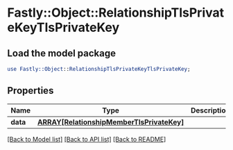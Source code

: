 # Fastly::Object::RelationshipTlsPrivateKeyTlsPrivateKey

## Load the model package
```perl
use Fastly::Object::RelationshipTlsPrivateKeyTlsPrivateKey;
```

## Properties
Name | Type | Description | Notes
------------ | ------------- | ------------- | -------------
**data** | [**ARRAY[RelationshipMemberTlsPrivateKey]**](RelationshipMemberTlsPrivateKey.md) |  | [optional] 

[[Back to Model list]](../README.md#documentation-for-models) [[Back to API list]](../README.md#documentation-for-api-endpoints) [[Back to README]](../README.md)


